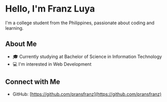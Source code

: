 # Hello, I'm Franz Luya

I'm a college student from the Philippines, passionate about coding and learning.

## About Me

- 🎓 Currently studying at Bachelor of Science in Information Technology 
- 💻 I'm interested in Web Development


## Connect with Me

- GitHub: [https://github.com/pransfranz](https://github.com/pransfranz)
